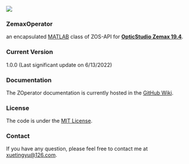 ![](https://github.com/rainharp/ZOperator/blob/main/Doc/Logo.png?raw=true)
### ZemaxOperator

an encapsulated [MATLAB](https://www.mathworks.com/products/matlab.html) class of ZOS-API for **[OpticStudio Zemax 19.4](https://www.zemax.com/)**. 

### Current Version
1.0.0 (Last significant update on 6/13/2022)

### Documentation
The ZOperator documentation is currently hosted in the [GitHub Wiki](https://github.com/rainharp/MZDDE/wiki).

### License
The code is under the [MIT License](http://opensource.org/licenses/MIT).

### Contact
If you have any question, please feel free to contact me at [xuetingyu@126.com](mailto:xuetingyu@126.com).

